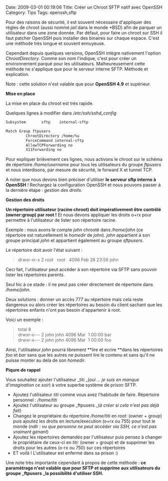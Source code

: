 Date: 2009-03-01 00:19:06
Title: Créer un Chroot SFTP natif avec OpenSSH
Category: Tips
Tags: openssh,sftp

Pour des raisons de sécurité, il est souvent nécessaire d'appliquer des règles de chroot (aussi nommé _jail_ dans le monde \*BSD) afin de parquer un utilisateur dans une zone donnée. Par défaut, pour faire un chroot sur SSH il faut patcher OpenSSH puis installer des binaires sur chaque espace. C'est une méthode très longue et souvent ennuyeuse.

Cependant depuis quelques versions, OpenSSH intègre nativement l'option _ChrootDirectory_. Comme son nom l'indique, c'est pour créer un environnement parqué pour les utilisateurs. Malheureusement cette méthode ne s'applique que pour le serveur interne SFTP. Méthode et explication.

Note : cette solution n'est valable que pour **OpenSSH 4.9** et supérieur.

**Mise en place**

La mise en place du chroot est très rapide.

Quelques lignes à modifier dans */etc/ssh/sshd_config*

``` bash
Subsystem       sftp    internal-sftp

Match Group ftpusers
         ChrootDirectory /home/%u
         ForceCommand internal-sftp
         AllowTCPForwarding no
         X11Forwarding no
```

Pour expliquer brièvement ces lignes, nous activons le chroot sur le schéma de répertoire _/home/username_ pour tous les utilisateurs du groupe _ftpusers_ et nous interdisons, par mesure de sécurité, le forward X et tunnel TCP.

A noter que nous devons bien préciser d'utiliser **le serveur sftp interne à OpenSSH** ! Rechargez la configuration OpenSSH et nous pouvons passer à la dernière étape : _gestion des droits_.

**Gestion des droits**

**Un répertoire utilisateur (racine chroot) doit impérativement être contrôlé (owner:group) par root !** Et nous devons appliquer les droits o+rx pour permettre à l'utilisateur de lister son répertoire racine.

Exemple : nous avons le compte _john_ chrooté dans _/home/john_ (ce répertoire est naturellement le _homedir_ de _john_). _john_ appartient à son groupe principal _john_ et appartient également au groupe _sftpusers_.

Le répertoire doit avoir l'état suivant :

> drwxr-xr-x 2 root   root   4096 Feb 28 23:56 john

Ceci fait, l'utilisateur peut accéder à son répertoire via SFTP sans pouvoir lister les répertoires parents.

Seul hic à ce stade : il ne peut pas créer directement de répertoire dans _/home/john_.

Deux solutions : donner un accès 777 au répertoire mais cela reste dangereux ou alors créer les répertoires au besoin du client sachant que les répertoires enfants n'ont pas besoin d'appartenir à root.

Voici un exemple :
> total 8  
> drwxr-x--- 2 john john 4096 Mar  1 00:00 bar  
> drwxr-x--- 2 john john 4096 Mar  1 00:00 foo  

Ainsi, l'utilisateur _john_ pourra librement **lire et ecrire **dans les répertoires _foo_ et _bar_ sans que les autres ne puissent lire le contenu et sans qu'il ne puisse monter au dela de son _homedir_.

**Piqure de rappel**

Vous souhaitez ajouter l'utilisateur _titi _(_oui ... je suis en manque d'imagination ce soir_) à votre superbe système de prison SFTP.
	
  * Ajoutez l'utilisateur _titi_ comme vous avez l'habitude de faire. Répertoire personnel : _/home/titi_
  * Ajoutez l'utilisateur au groupe _ftpusers _(_à créer si cela n'est pas déjà fait_)
  * Changez le propriétaire du répertoire _/home/titi_ en _root:_ (owner + group) puis ajoutez les droits en lecture/execution (o+rx ou 755) pour tout le monde (_ndlr : vu que personne ne peut accéder via SSH, ce n'est pas vraiment génant_)
  * Ajoutez les répertoires demandés par l'utilisateur puis pensez à changer le propriétaire de ceux-ci en _titi:_ (owner + group) et de supprimer les droits pour les autres (o-rx ou 750) sur ces répertoires
  * ET voilà ! L'utilisateur est enfermé dans sa prison :)

Une note très importante cependant à propos de cette méthode : **ce paramètrage n'est valable que pour SFTP et supprime aux utilisateurs du groupe _ftpusers _la possibilité d'utiliser SSH.**
